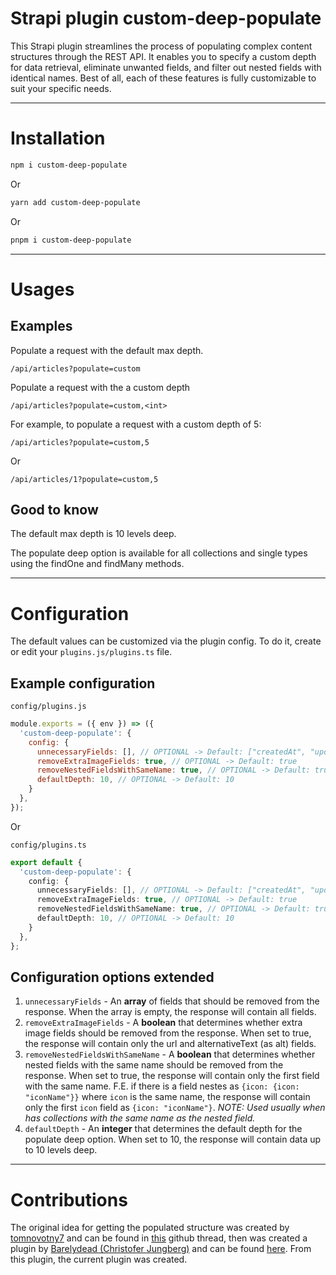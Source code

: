 # Strapi plugin custom-deep-populate

This Strapi plugin streamlines the process of populating complex content structures through the REST API. It enables you to specify a custom depth for data retrieval, eliminate unwanted fields, and filter out nested fields with identical names. Best of all, each of these features is fully customizable to suit your specific needs.

---

# Installation

```sh
npm i custom-deep-populate
```
Or
```sh
yarn add custom-deep-populate
```
Or
```sh
pnpm i custom-deep-populate
```

---

# Usages

## Examples

Populate a request with the default max depth.

```
/api/articles?populate=custom
```

Populate a request with the a custom depth

```
/api/articles?populate=custom,<int>
```

For example, to populate a request with a custom depth of 5:

```
/api/articles?populate=custom,5
```

Or

```
/api/articles/1?populate=custom,5
```

## Good to know

The default max depth is 10 levels deep.

The populate deep option is available for all collections and single types using the findOne and findMany methods.

---

# Configuration

The default values can be customized via the plugin config. To do it, create or edit your `plugins.js/plugins.ts` file.

## Example configuration

`config/plugins.js`

```js
module.exports = ({ env }) => ({
  'custom-deep-populate': {
    config: {
      unnecessaryFields: [], // OPTIONAL -> Default: ["createdAt", "updatedAt", "publishedAt", "createdBy", "updatedBy"]
      removeExtraImageFields: true, // OPTIONAL -> Default: true
      removeNestedFieldsWithSameName: true, // OPTIONAL -> Default: true
      defaultDepth: 10, // OPTIONAL -> Default: 10
    }
  },
});
```

Or

`config/plugins.ts`

```ts
export default {
  'custom-deep-populate': {
    config: {
      unnecessaryFields: [], // OPTIONAL -> Default: ["createdAt", "updatedAt", "publishedAt", "createdBy", "updatedBy"]
      removeExtraImageFields: true, // OPTIONAL -> Default: true
      removeNestedFieldsWithSameName: true, // OPTIONAL -> Default: true
      defaultDepth: 10, // OPTIONAL -> Default: 10
    }
  },
};
```

## Configuration options extended
1. `unnecessaryFields` - An **array** of fields that should be removed from the response. When the array is empty, the response will contain all fields.
2. `removeExtraImageFields` - A **boolean** that determines whether extra image fields should be removed from the response. When set to true, the response will contain only the url and alternativeText (as alt) fields.
3. `removeNestedFieldsWithSameName` - A **boolean** that determines whether nested fields with the same name should be removed from the response. When set to true, the response will contain only the first field with the same name. F.E. if there is a field nestes as `{icon: {icon: "iconName"}}` where `icon` is the same name, the response will contain only the first `icon` field as `{icon: "iconName"}`. _NOTE: Used usually when has collections with the same name as the nested field._
4. `defaultDepth` - An **integer** that determines the default depth for the populate deep option. When set to 10, the response will contain data up to 10 levels deep.

---

# Contributions
The original idea for getting the populated structure was created by [tomnovotny7](https://github.com/tomnovotny7) and can be found in [this](https://github.com/strapi/strapi/issues/11836) github thread,
then was created a plugin by [Barelydead (Christofer Jungberg)](https://github.com/Barelydead) and can be found [here](https://github.com/Barelydead/strapi-plugin-populate-deep). From this plugin, the current plugin was created.

